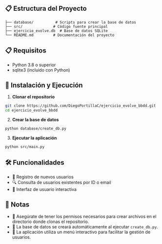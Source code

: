 ## 📋 Estructura del Proyecto

```
├── database/          # Scripts para crear la base de datos
├── src/              # Código fuente principal
├── ejercicio_evolve.db  # Base de datos SQLite
└── README.md         # Documentación del proyecto
```

## 📋 Requisitos

- Python 3.8 o superior
- sqlite3 (incluido con Python)

## 🚀 Instalación y Ejecución

1. **Clonar el repositorio**
```bash
git clone https://github.com/DiegoPortillaC/ejercicio_evolve_bbdd.git
cd ejercicio_evolve_bbdd
```

2. **Crear la base de datos**
```bash
python database/create_db.py
```

3. **Ejecutar la aplicación**
```bash
python src/main.py
```

## 🛠️ Funcionalidades

- 📝 Registro de nuevos usuarios
- 🔍 Consulta de usuarios existentes por ID o email
- 🔄 Interfaz de usuario interactiva

## 📝 Notas

- 🔐 Asegúrate de tener los permisos necesarios para crear archivos en el directorio donde clonas el repositorio.
- 💾 La base de datos se creará automáticamente al ejecutar `create_db.py`.
- 📱 La aplicación utiliza un menú interactivo para facilitar la gestión de usuarios.
